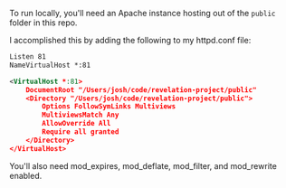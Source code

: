 To run locally, you'll need an Apache instance hosting out of the `public` folder in this repo.

I accomplished this by adding the following to my httpd.conf file:

```xml
Listen 81
NameVirtualHost *:81

<VirtualHost *:81>
	DocumentRoot "/Users/josh/code/revelation-project/public"
	<Directory "/Users/josh/code/revelation-project/public">
		Options FollowSymLinks Multiviews
		MultiviewsMatch Any
		AllowOverride All
		Require all granted
	</Directory>
</VirtualHost>
```

You'll also need mod_expires, mod_deflate, mod_filter, and mod_rewrite enabled.
